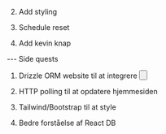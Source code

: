 2. Add styling

3. Schedule reset

4. Add kevin knap

--- Side quests

1. Drizzle ORM website til at integrere <button>

2. HTTP polling til at opdatere hjemmesiden

3. Tailwind/Bootstrap til at style

4. Bedre forståelse af React DB
